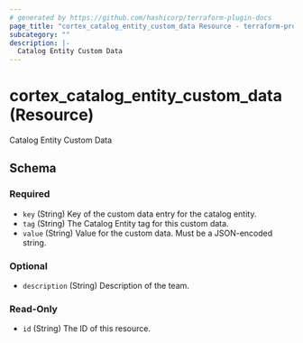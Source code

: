 ```yaml
---
# generated by https://github.com/hashicorp/terraform-plugin-docs
page_title: "cortex_catalog_entity_custom_data Resource - terraform-provider-cortex"
subcategory: ""
description: |-
  Catalog Entity Custom Data
---
```


# cortex_catalog_entity_custom_data (Resource)

Catalog Entity Custom Data



<!-- schema generated by tfplugindocs -->
## Schema

### Required

- `key` (String) Key of the custom data entry for the catalog entity.
- `tag` (String) The Catalog Entity tag for this custom data.
- `value` (String) Value for the custom data. Must be a JSON-encoded string.

### Optional

- `description` (String) Description of the team.

### Read-Only

- `id` (String) The ID of this resource.
